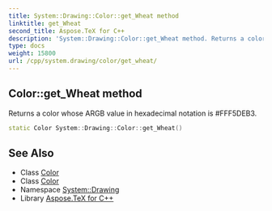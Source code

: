 ```yaml
---
title: System::Drawing::Color::get_Wheat method
linktitle: get_Wheat
second_title: Aspose.TeX for C++
description: 'System::Drawing::Color::get_Wheat method. Returns a color whose ARGB value in hexadecimal notation is #FFF5DEB3 in C++.'
type: docs
weight: 15800
url: /cpp/system.drawing/color/get_wheat/
---
```

## Color::get_Wheat method


Returns a color whose ARGB value in hexadecimal notation is #FFF5DEB3.

```cpp
static Color System::Drawing::Color::get_Wheat()
```

## See Also

* Class [Color](../)
* Class [Color](../)
* Namespace [System::Drawing](../../)
* Library [Aspose.TeX for C++](../../../)
